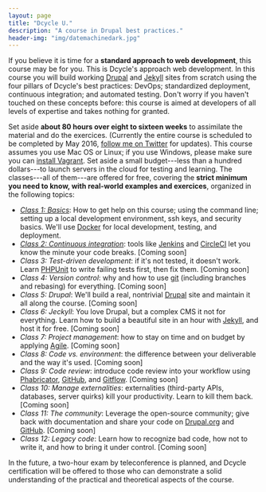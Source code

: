 ```yaml
---
layout: page
title: "Dcycle U."
description: "A course in Drupal best practices."
header-img: "img/datemachinedark.jpg"
---
```


If you believe it is time for a **standard approach to web development**, this course may be for you. This is Dcycle's approach web development. In this course you will build working [Drupal](https://www.drupal.org) and [Jekyll](http://jekyllrb.com) sites from scratch using the four pillars of Dcycle's best practices: DevOps; standardized deployment, continuous integration; and automated testing. Don't worry if you haven't touched on these concepts before: this course is aimed at developers of all levels of expertise and takes nothing for granted.

Set aside **about 80 hours over eight to sixteen weeks** to assimilate the material and do the exercices. (Currently the entire course is scheduled to be completed by May 2016, [follow me on Twitter](https://twitter.com/dcycleproject) for updates). This course assumes you use Mac OS or Linux; if you use Windows, please make sure you can [install Vagrant](http://www.sitepoint.com/getting-started-vagrant-windows/). Set aside a small budget---less than a hundred dollars---to launch servers in the cloud for testing and learning. The classes---all of them---are offered for free, covering the **strict minimum you need to know, with real-world examples and exercices**, organized in the following topics:

 * [*Class 1: Basics*](class-01-basics): How to get help on this course; using the command line; setting up a local development environment, ssh keys, and security basics. We'll use [Docker](https://www.docker.com) for local development, testing, and deployment.
 * [*Class 2: Continuous integration*](class-02-continuous-integration): tools like [Jenkins](https://jenkins-ci.org) and [CircleCI](https://circleci.com) let you know the minute your code breaks. [Coming soon]
 * *Class 3: Test-driven development*: if it's not tested, it doesn't work. Learn [PHPUnit](https://phpunit.de) to write failing tests first, then fix them. [Coming soon]
 * *Class 4: Version control*: why and how to use [git](http://git-scm.com) (including branches and rebasing) for everything. [Coming soon]
 * *Class 5: Drupal*: We'll build a real, nontrivial [Drupal](https://www.drupal.org) site and maintain it all along the course. [Coming soon]
 * *Class 6: Jeckyll*: You love Drupal, but a complex CMS it not for everything. Learn how to build a beautiful site in an hour with [Jekyll](http://jekyllrb.com), and host it for free. [Coming soon]
 * *Class 7: Project management*: how to stay on time and on budget by applying [Agile](http://agilemanifesto.org). [Coming soon]
 * *Class 8: Code vs. environment*: the difference between your deliverable and the way it's used. [Coming soon]
 * *Class 9: Code review*: introduce code review into your workflow using [Phabricator](http://phabricator.org), [GitHub](https://github.com), and [Gitflow](https://www.atlassian.com/git/tutorials/comparing-workflows/gitflow-workflow/). [Coming soon]
 * *Class 10: Manage externalities*: externalities (third-party APIs, databases, server quirks) kill your productivity. Learn to kill them back. [Coming soon]
 * *Class 11: The community*: Leverage the open-source community; give back with documentation and share your code on [Drupal.org](https://www.drupal.org) and [GitHub](https://github.com). [Coming soon]
 * *Class 12: Legacy code*: Learn how to recognize bad code, how not to write it, and how to bring it under control. [Coming soon]

In the future, a two-hour exam by teleconference is planned, and Dcycle certification will be offered to those who can demonstrate a solid understanding of the practical and theoretical aspects of the course.

